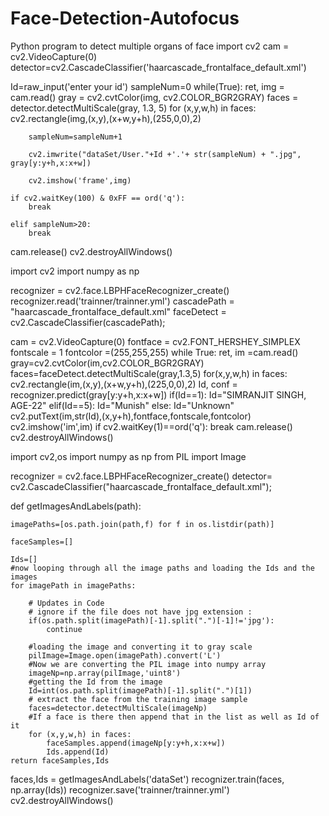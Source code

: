 # Face-Detection-Autofocus
Python program to detect multiple organs of face
import cv2
cam = cv2.VideoCapture(0)
detector=cv2.CascadeClassifier('haarcascade_frontalface_default.xml')

Id=raw_input('enter your id')
sampleNum=0
while(True):
    ret, img = cam.read()
    gray = cv2.cvtColor(img, cv2.COLOR_BGR2GRAY)
    faces = detector.detectMultiScale(gray, 1.3, 5)
    for (x,y,w,h) in faces:
        cv2.rectangle(img,(x,y),(x+w,y+h),(255,0,0),2)
    
        sampleNum=sampleNum+1
        
        cv2.imwrite("dataSet/User."+Id +'.'+ str(sampleNum) + ".jpg", gray[y:y+h,x:x+w])

        cv2.imshow('frame',img)
  
    if cv2.waitKey(100) & 0xFF == ord('q'):
        break

    elif sampleNum>20:
        break
cam.release()
cv2.destroyAllWindows()

import cv2
import numpy as np

recognizer = cv2.face.LBPHFaceRecognizer_create()
recognizer.read('trainner/trainner.yml')
cascadePath = "haarcascade_frontalface_default.xml" 
faceDetect = cv2.CascadeClassifier(cascadePath);


cam = cv2.VideoCapture(0)
fontface = cv2.FONT_HERSHEY_SIMPLEX
fontscale = 1
fontcolor =(255,255,255)
while True:
    ret, im =cam.read()
    gray=cv2.cvtColor(im,cv2.COLOR_BGR2GRAY)
    faces=faceDetect.detectMultiScale(gray,1.3,5)
    for(x,y,w,h) in faces:
        cv2.rectangle(im,(x,y),(x+w,y+h),(225,0,0),2)
        Id, conf = recognizer.predict(gray[y:y+h,x:x+w])
        if(Id==1):
            Id="SIMRANJIT SINGH, AGE-22"
        elif(Id==5):
            Id="Munish"
        else:
            Id="Unknown"
        cv2.putText(im,str(Id),(x,y+h),fontface,fontscale,fontcolor)
    cv2.imshow('im',im) 
    if cv2.waitKey(1)==ord('q'):
        break
cam.release()
cv2.destroyAllWindows()

import cv2,os
import numpy as np
from PIL import Image

recognizer = cv2.face.LBPHFaceRecognizer_create()
detector= cv2.CascadeClassifier("haarcascade_frontalface_default.xml");

def getImagesAndLabels(path):
  
    imagePaths=[os.path.join(path,f) for f in os.listdir(path)] 
    
    faceSamples=[]
    
    Ids=[]
    #now looping through all the image paths and loading the Ids and the images
    for imagePath in imagePaths:

        # Updates in Code
        # ignore if the file does not have jpg extension :
        if(os.path.split(imagePath)[-1].split(".")[-1]!='jpg'):
            continue

        #loading the image and converting it to gray scale
        pilImage=Image.open(imagePath).convert('L')
        #Now we are converting the PIL image into numpy array
        imageNp=np.array(pilImage,'uint8')
        #getting the Id from the image
        Id=int(os.path.split(imagePath)[-1].split(".")[1])
        # extract the face from the training image sample
        faces=detector.detectMultiScale(imageNp)
        #If a face is there then append that in the list as well as Id of it
        for (x,y,w,h) in faces:
            faceSamples.append(imageNp[y:y+h,x:x+w])
            Ids.append(Id)
    return faceSamples,Ids


faces,Ids = getImagesAndLabels('dataSet')
recognizer.train(faces, np.array(Ids))
recognizer.save('trainner/trainner.yml')
cv2.destroyAllWindows()
